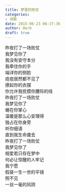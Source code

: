 ```yaml
---  
title: 梦里的败仗  
categories:  
- 诗歌  
date: 2015-06-23 06:37:36  
author: Herb  
draft: true
---  
```

昨夜打了一场败仗  
我梦见你了  
我没有安守本分  
我牵住你的手    
端详你的侧脸  
痘痘居然都不见了  
撩起你的衣摆  
你允许我抚摸你腰际的线    
昨夜打了一场败仗  
我梦见你了  
蜷在你掌心  
温暖是那么心安理得    
独占在你身旁  
听你细语  
直到我生命聋去    
昨夜打了一场败仗  
我梦见你了  
相爱若只存在梦中  
何必让惊醒的人牢记    
我宁愿  
假装一生一世的平镜  
照不见  
一丝一毫的风阴